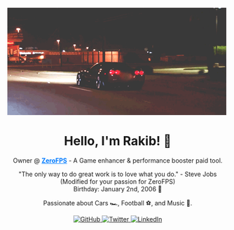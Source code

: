 ![My GIF](car.gif)

<h1 align="center">
  Hello, I'm Rakib! 👋
</h1>

<p align="center">
  Owner @ <a href="https://zerofps.com" style="color: #007bff; font-weight: bold;">ZeroFPS</a> - A Game enhancer & performance booster paid tool.
</p>

<p align="center">
  "The only way to do great work is to love what you do." - Steve Jobs (Modified for your passion for ZeroFPS)
<br>
  Birthday: January 2nd, 2006 🎂
</p>

<p align="center">
  Passionate about Cars 🏎️, Football ⚽, and Music 🎵.
</p>

<p align="center">
  <a href="https://github.com/yourusername" target="_blank">
    <img src="https://img.shields.io/badge/GitHub-181717?style=for-the-badge&logo=github&logoColor=white" alt="GitHub" />
  </a>
  <a href="https://twitter.com/yourusername" target="_blank">
    <img src="https://img.shields.io/badge/Twitter-1DA1F2?style=for-the-badge&logo=twitter&logoColor=white" alt="Twitter" />
  </a>
  <a href="https://www.linkedin.com/in/yourusername" target="_blank">
    <img src="https://img.shields.io/badge/LinkedIn-0077B5?style=for-the-badge&logo=linkedin&logoColor=white" alt="LinkedIn" />
  </a>
</p>
